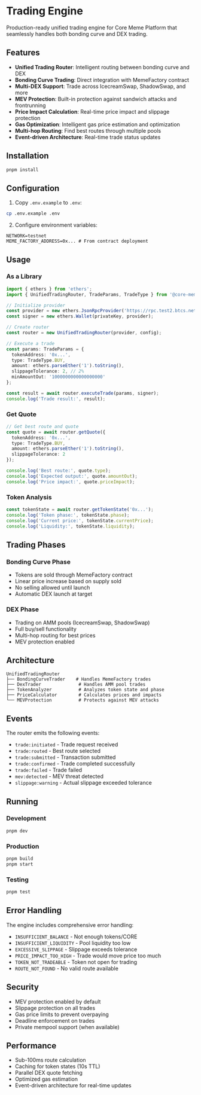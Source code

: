 # Trading Engine

Production-ready unified trading engine for Core Meme Platform that seamlessly handles both bonding curve and DEX trading.

## Features

- **Unified Trading Router**: Intelligent routing between bonding curve and DEX
- **Bonding Curve Trading**: Direct integration with MemeFactory contract
- **Multi-DEX Support**: Trade across IcecreamSwap, ShadowSwap, and more
- **MEV Protection**: Built-in protection against sandwich attacks and frontrunning
- **Price Impact Calculation**: Real-time price impact and slippage protection
- **Gas Optimization**: Intelligent gas price estimation and optimization
- **Multi-hop Routing**: Find best routes through multiple pools
- **Event-driven Architecture**: Real-time trade status updates

## Installation

```bash
pnpm install
```

## Configuration

1. Copy `.env.example` to `.env`:
```bash
cp .env.example .env
```

2. Configure environment variables:
```env
NETWORK=testnet
MEME_FACTORY_ADDRESS=0x... # From contract deployment
```

## Usage

### As a Library

```typescript
import { ethers } from 'ethers';
import { UnifiedTradingRouter, TradeParams, TradeType } from '@core-meme-platform/trading-engine';

// Initialize provider
const provider = new ethers.JsonRpcProvider('https://rpc.test2.btcs.network');
const signer = new ethers.Wallet(privateKey, provider);

// Create router
const router = new UnifiedTradingRouter(provider, config);

// Execute a trade
const params: TradeParams = {
  tokenAddress: '0x...',
  type: TradeType.BUY,
  amount: ethers.parseEther('1').toString(),
  slippageTolerance: 2, // 2%
  minAmountOut: '1000000000000000000'
};

const result = await router.executeTrade(params, signer);
console.log('Trade result:', result);
```

### Get Quote

```typescript
// Get best route and quote
const quote = await router.getQuote({
  tokenAddress: '0x...',
  type: TradeType.BUY,
  amount: ethers.parseEther('1').toString(),
  slippageTolerance: 2
});

console.log('Best route:', quote.type);
console.log('Expected output:', quote.amountOut);
console.log('Price impact:', quote.priceImpact);
```

### Token Analysis

```typescript
const tokenState = await router.getTokenState('0x...');
console.log('Token phase:', tokenState.phase);
console.log('Current price:', tokenState.currentPrice);
console.log('Liquidity:', tokenState.liquidity);
```

## Trading Phases

### Bonding Curve Phase
- Tokens are sold through MemeFactory contract
- Linear price increase based on supply sold
- No selling allowed until launch
- Automatic DEX launch at target

### DEX Phase
- Trading on AMM pools (IcecreamSwap, ShadowSwap)
- Full buy/sell functionality
- Multi-hop routing for best prices
- MEV protection enabled

## Architecture

```
UnifiedTradingRouter
├── BondingCurveTrader    # Handles MemeFactory trades
├── DexTrader              # Handles AMM pool trades
├── TokenAnalyzer          # Analyzes token state and phase
├── PriceCalculator        # Calculates prices and impacts
└── MEVProtection          # Protects against MEV attacks
```

## Events

The router emits the following events:

- `trade:initiated` - Trade request received
- `trade:routed` - Best route selected
- `trade:submitted` - Transaction submitted
- `trade:confirmed` - Trade completed successfully
- `trade:failed` - Trade failed
- `mev:detected` - MEV threat detected
- `slippage:warning` - Actual slippage exceeded tolerance

## Running

### Development
```bash
pnpm dev
```

### Production
```bash
pnpm build
pnpm start
```

### Testing
```bash
pnpm test
```

## Error Handling

The engine includes comprehensive error handling:

- `INSUFFICIENT_BALANCE` - Not enough tokens/CORE
- `INSUFFICIENT_LIQUIDITY` - Pool liquidity too low
- `EXCESSIVE_SLIPPAGE` - Slippage exceeds tolerance
- `PRICE_IMPACT_TOO_HIGH` - Trade would move price too much
- `TOKEN_NOT_TRADEABLE` - Token not open for trading
- `ROUTE_NOT_FOUND` - No valid route available

## Security

- MEV protection enabled by default
- Slippage protection on all trades
- Gas price limits to prevent overpaying
- Deadline enforcement on trades
- Private mempool support (when available)

## Performance

- Sub-100ms route calculation
- Caching for token states (10s TTL)
- Parallel DEX quote fetching
- Optimized gas estimation
- Event-driven architecture for real-time updates